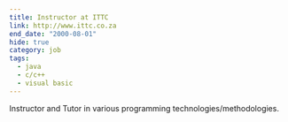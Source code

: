 ```yaml
---
title: Instructor at ITTC
link: http://www.ittc.co.za
end_date: "2000-08-01"
hide: true
category: job
tags: 
  - java
  - c/c++
  - visual basic
---
```

Instructor and Tutor in various programming technologies/methodologies. 
